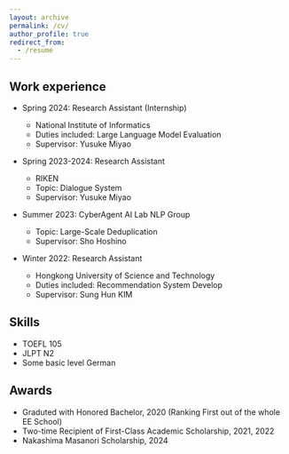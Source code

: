 ```yaml
---
layout: archive
permalink: /cv/
author_profile: true
redirect_from:
  - /resume
---
```


## Work experience
* Spring 2024: Research Assistant (Internship)
  * National Institute of Informatics
  * Duties included: Large Language Model Evaluation
  * Supervisor: Yusuke Miyao

* Spring 2023-2024: Research Assistant 
  * RIKEN
  * Topic: Dialogue System
  * Supervisor: Yusuke Miyao

* Summer 2023: CyberAgent AI Lab NLP Group
  * Topic: Large-Scale Deduplication
  * Supervisor: Sho Hoshino

* Winter 2022: Research Assistant
  * Hongkong University of Science and Technology
  * Duties included: Recommendation System Develop
  * Supervisor: Sung Hun KIM  
  
## Skills
* TOEFL 105
* JLPT N2
* Some basic level German

## Awards 
* Graduted with Honored Bachelor, 2020 (Ranking First out of the whole EE School)
* Two-time Recipient of First-Class Academic Scholarship, 2021, 2022
* Nakashima Masanori Scholarship, 2024


  

